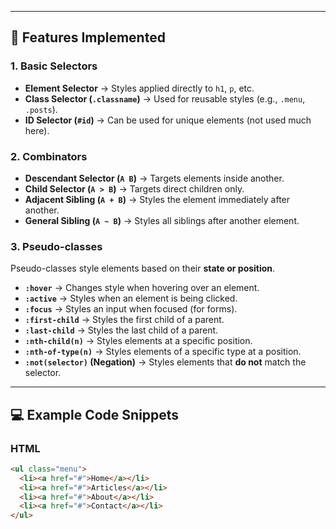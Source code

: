 
---

## 📝 Features Implemented

### 1. Basic Selectors
- **Element Selector** → Styles applied directly to `h1`, `p`, etc.  
- **Class Selector (`.classname`)** → Used for reusable styles (e.g., `.menu`, `.posts`).  
- **ID Selector (`#id`)** → Can be used for unique elements (not used much here).  

### 2. Combinators
- **Descendant Selector (`A B`)** → Targets elements inside another.  
- **Child Selector (`A > B`)** → Targets direct children only.  
- **Adjacent Sibling (`A + B`)** → Styles the element immediately after another.  
- **General Sibling (`A ~ B`)** → Styles all siblings after another element.  

### 3. Pseudo-classes
Pseudo-classes style elements based on their **state or position**.

- **`:hover`** → Changes style when hovering over an element.  
- **`:active`** → Styles when an element is being clicked.  
- **`:focus`** → Styles an input when focused (for forms).  
- **`:first-child`** → Styles the first child of a parent.  
- **`:last-child`** → Styles the last child of a parent.  
- **`:nth-child(n)`** → Styles elements at a specific position.  
- **`:nth-of-type(n)`** → Styles elements of a specific type at a position.  
- **`:not(selector)` (Negation)** → Styles elements that **do not** match the selector.  

---

## 💻 Example Code Snippets

### HTML
```html
<ul class="menu">
  <li><a href="#">Home</a></li>
  <li><a href="#">Articles</a></li>
  <li><a href="#">About</a></li>
  <li><a href="#">Contact</a></li>
</ul>
